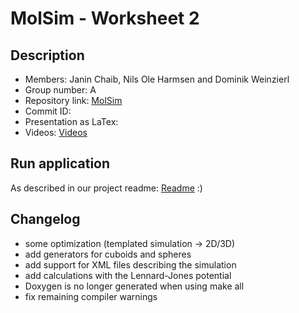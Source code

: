 # MolSim - Worksheet 2

## Description

- Members: Janin Chaib, Nils Ole Harmsen and Dominik Weinzierl
- Group number: A
- Repository link: [MolSim](https://github.com/Dominik-Weinzierl/MolSim)
- Commit ID:
- Presentation as LaTex:
- Videos: [Videos](http://home.in.tum.de/~harmsen/mdpraktikum/sheet2/)

## Run application

As described in our project readme: [Readme](https://github.com/Dominik-Weinzierl/MolSim/blob/main/README.md) :)

## Changelog
- some optimization (templated simulation -> 2D/3D)
- add generators for cuboids and spheres
- add support for XML files describing the simulation
- add calculations with the Lennard-Jones potential
- Doxygen is no longer generated when using make all
- fix remaining compiler warnings